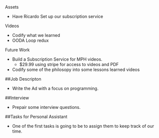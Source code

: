 Assets
* Have Ricardo Set up our subscription service

Videos
* Codify what we learned
* OODA Loop redux
	
Future Work
* Build a Subscription Service for MPH videos.
     * $29.99 using stripe for access to videos and PDF
* Codify some of the philosopy into some lessons learned videos
	 
##Job Descripton
* Write the Ad with a focus on programming.

##Interview
* Prepair some interview questions.

##Tasks for Personal Assistant
* One of the first tasks is going to be to assign them to keep track of our time.

